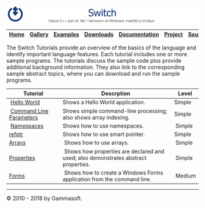 [![Switch Header](Pictures/SwitchNativeC++port.png)](https://gammasoft71.wixsite.com/switch)

| [Home](Home.md) | [Gallery](Gallery.md) | [Examples](Examples.md) | [Downloads](Downloads.md) | [Documentation](Documentation.md) | [Project](https://sourceforge.net/projects/switchpro) | [Source](https://github.com/gammasoft71/switch) | [License](License.md) | [Gammasoft](https://gammasoft71.wixsite.com/gammasoft) |
|-----------------|-----------------------|-------------------------|-------------------------|-----------------------------------|-------------------------------------------------------|-------------------------------------------------|-----------------------|---------------------------------------------------------|

The Switch Tutorials provide an overview of the basics of the language and identify important language features. Each tutorial includes one or more sample programs. The tutorials discuss the sample code plus provide additional background information. They also link to the corresponding sample abstract topics, where you can download and run the sample programs.

| Tutorial                                            | Descrption                                                                         | Level  |
|-----------------------------------------------------|------------------------------------------------------------------------------------|--------|
| [Hello World](HelloWorld.md)                        | Shows a Hello World application.                                                   | Simple |
| [Command Line Parameters](CommandLineParameters.md) | Shows simple command-line processing; also shows array indexing.                   | Simple |
| [Namespaces](Namespaces.md)                         | Shows how to use namespaces.                                                       | Simple |
| [refptr](refptr.md)                                 | Shows how to use smart pointer.                                                    | Simple |
| [Arrays](Arrays2.md)                                | Shows how to use arrays.                                                           | Simple |
| [Properties](Properties.md)                         | Shows how properties are declared and used; also demonstrates abstract properties. | Simple |
| [Forms](Forms.md)                                   | Shows how to create a Windows Forms application from the command line.             | Medium |

______________________________________________________________________________________________

© 2010 - 2018 by Gammasoft.
